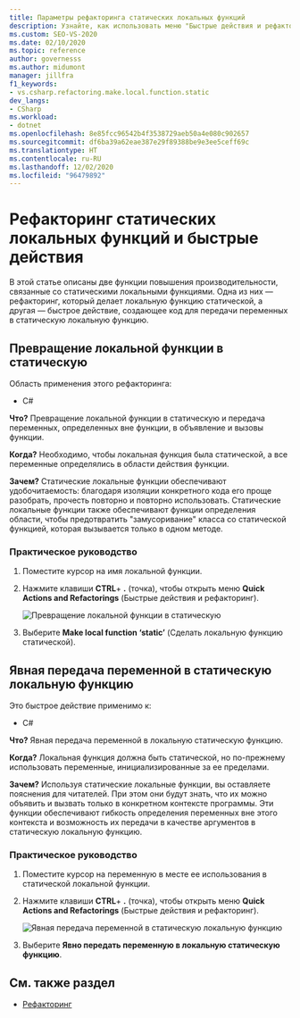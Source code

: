 ```yaml
---
title: Параметры рефакторинга статических локальных функций
description: Узнайте, как использовать меню "Быстрые действия и рефакторинг", чтобы сделать локальную функцию статической и передать переменные, определенные за пределами функции, в объявление и вызовы функции.
ms.custom: SEO-VS-2020
ms.date: 02/10/2020
ms.topic: reference
author: governesss
ms.author: midumont
manager: jillfra
f1_keywords:
- vs.csharp.refactoring.make.local.function.static
dev_langs:
- CSharp
ms.workload:
- dotnet
ms.openlocfilehash: 8e85fcc96542b4f3538729aeb50a4e080c902657
ms.sourcegitcommit: df6ba39a62eae387e29f89388be9e3ee5ceff69c
ms.translationtype: HT
ms.contentlocale: ru-RU
ms.lasthandoff: 12/02/2020
ms.locfileid: "96479892"
---
```

# <a name="static-local-function-refactorings-and-quick-actions"></a>Рефакторинг статических локальных функций и быстрые действия

В этой статье описаны две функции повышения производительности, связанные со статическими локальными функциями. Одна из них — рефакторинг, который делает локальную функцию статической, а другая — быстрое действие, создающее код для передачи переменных в статическую локальную функцию.

## <a name="make-local-function-static"></a>Превращение локальной функции в статическую

Область применения этого рефакторинга:

- C#

**Что?** Превращение локальной функции в статическую и передача переменных, определенных вне функции, в объявление и вызовы функции.

**Когда?** Необходимо, чтобы локальная функция была статической, а все переменные определялись в области действия функции.

**Зачем?** Статические локальные функции обеспечивают удобочитаемость: благодаря изоляции конкретного кода его проще разобрать, прочесть повторно и повторно использовать. Статические локальные функции также обеспечивают функции определения области, чтобы предотвратить "замусоривание" класса со статической функцией, которая вызывается только в одном методе.

### <a name="how-to"></a>Практическое руководство

1. Поместите курсор на имя локальной функции.

2. Нажмите клавиши **CTRL**+ **.** (точка), чтобы открыть меню **Quick Actions and Refactorings** (Быстрые действия и рефакторинг).

   ![Превращение локальной функции в статическую](media/make-local-function-static.png)

3. Выберите **Make local function ‘static’** (Сделать локальную функцию статической).

## <a name="pass-variable-explicitly-in-a-static-local-function"></a>Явная передача переменной в статическую локальную функцию

Это быстрое действие применимо к:

- C#

**Что?** Явная передача переменной в локальную статическую функцию.

**Когда?** Локальная функция должна быть статической, но по-прежнему использовать переменные, инициализированные за ее пределами.

**Зачем?** Используя статические локальные функции, вы оставляете пояснения для читателей. При этом они будут знать, что их можно объявить и вызвать только в конкретном контексте программы. Эти функции обеспечивают гибкость определения переменных вне этого контекста и возможность их передачи в качестве аргументов в статическую локальную функцию.

### <a name="how-to"></a>Практическое руководство

1. Поместите курсор на переменную в месте ее использования в статической локальной функции.

2. Нажмите клавиши **CTRL**+ **.** (точка), чтобы открыть меню **Quick Actions and Refactorings** (Быстрые действия и рефакторинг).

   ![Явная передача переменной в статическую локальную функцию](media/pass-variable-explicitly-static-local-function.png)

3. Выберите **Явно передать переменную в локальную статическую функцию**.

## <a name="see-also"></a>См. также раздел

- [Рефакторинг](../refactoring-in-visual-studio.md)